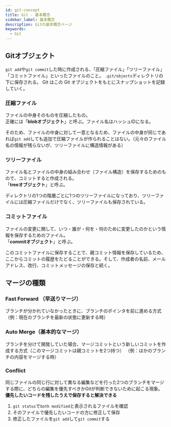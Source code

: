 ```yaml
---
id: git-concept
title: Git - 基本概念
sidebar_label: 基本概念
description: Gitの基本概念ページ
keywords:
  - Git
---
```


## Gitオブジェクト
`git add`や`git commit`した時に作成される、「圧縮ファイル」「ツリーファイル」「コミットファイル」といったファイルのこと。
`.git/objects`ディレクトリの下に保存される。
Git はこの Git オブジェクトをもとにスナップショットを記録していく。

### 圧縮ファイル
ファイルの中身そのものを圧縮したもの。  
正確には「**blobオブジェクト**」と呼ぶ。ファイル名はハッシュIDになる。

そのため、ファイルの中身に対して一意となるため、ファイルの中身が同じであれば`git add`しても追加で圧縮ファイルが作られることはない。（元々のファイル名の情報が残らないが、ツリーファイルに構造情報がある）

### ツリーファイル
ファイル名とファイルの中身の組み合わせ（ファイル構造）を保存するためのもので、コミットすると作成される。  
「**treeオブジェクト**」と呼ぶ。

ディレクトリの1つの階層ごとに1つのツリーファイルになっており、ツリーファイルには圧縮ファイルだけでなく、ツリーファイルも保存されている。

### コミットファイル
ファイルの変更に関して、いつ・誰が・何を・何のために変更したのかという情報を保存するためのファイル。  
「**commitオブジェクト**」と呼ぶ。

このコミットファイルに保存することで、親コミット情報を保存しているため、ここからコミットの履歴をたどることができる。そして、作成者の名前、メールアドレス、改行、コミットメッセージの保存と続く。

## マージの種類
### Fast Forward （早送りマージ）
ブランチが分かれていなかったときに、ブランチのポインタを前に進める方式
（例：現在のブランチを最新の状態に更新する時）

### Auto Merge（基本的なマージ）
ブランチを分けて開発していた場合、マージコミットという新しいコミットを作成する方式（このマージコミットは親コミットを2つ持つ）
（例：ほかのブランチの内容をマージする時）

### Conflict
同じファイルの同じ行に対して異なる編集などを行った2つのブランチをマージする際に、どちらの編集を優先すべきかGitが判断できないために起こる現象。
**優先したいコードを残したうえで保存すると解決できる**

1. `git status`で`both modified`と表示されるファイルを確認
2. そのファイルで優先したいコードの方に修正して保存
3. 修正したファイルを`git add`して`git commit`する